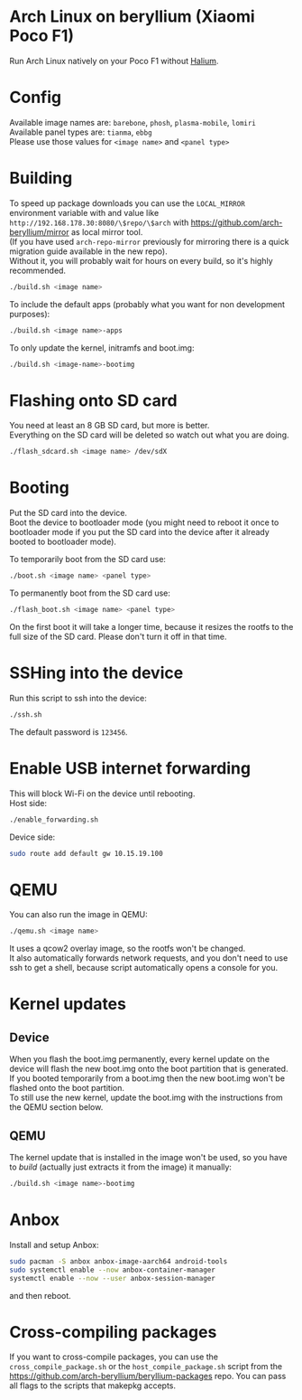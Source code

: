 # Arch Linux on beryllium (Xiaomi Poco F1)

Run Arch Linux natively on your Poco F1 without [Halium](https://halium.org).

# Config

Available image names are: `barebone`, `phosh`, `plasma-mobile`, `lomiri`  
Available panel types are: `tianma`, `ebbg`  
Please use those values for `<image name>` and `<panel type>`

# Building

To speed up package downloads you can use the `LOCAL_MIRROR` environment variable with and value
like `http://192.168.178.30:8080/\$repo/\$arch` with https://github.com/arch-beryllium/mirror as local mirror tool.  
(If you have used `arch-repo-mirror` previously for mirroring there is a quick migration guide available in the new
repo).  
Without it, you will probably wait for hours on every build, so it's highly recommended.

```bash
./build.sh <image name>
```

To include the default apps (probably what you want for non development purposes):

```bash
./build.sh <image name>-apps
```

To only update the kernel, initramfs and boot.img:

```bash
./build.sh <image-name>-bootimg
```

# Flashing onto SD card

You need at least an 8 GB SD card, but more is better.  
Everything on the SD card will be deleted so watch out what you are doing.

```bash
./flash_sdcard.sh <image name> /dev/sdX
```

# Booting

Put the SD card into the device.  
Boot the device to bootloader mode (you might need to reboot it once to bootloader mode if you put the SD card into the
device after it already booted to bootloader mode).

To temporarily boot from the SD card use:

```bash
./boot.sh <image name> <panel type>
```

To permanently boot from the SD card use:

```bash
./flash_boot.sh <image name> <panel type>
```

On the first boot it will take a longer time, because it resizes the rootfs to the full size of the SD card. Please
don't turn it off in that time.

# SSHing into the device

Run this script to ssh into the device:

```bash
./ssh.sh
```

The default password is `123456`.

# Enable USB internet forwarding

This will block Wi-Fi on the device until rebooting.  
Host side:

```bash
./enable_forwarding.sh
```

Device side:

```bash
sudo route add default gw 10.15.19.100
```

# QEMU

You can also run the image in QEMU:

```bash
./qemu.sh <image name>
```

It uses a qcow2 overlay image, so the rootfs won't be changed.  
It also automatically forwards network requests, and you don't need to use ssh to get a shell, because script
automatically opens a console for you.

# Kernel updates

## Device

When you flash the boot.img permanently, every kernel update on the device will flash the new boot.img onto the boot
partition that is generated.  
If you booted temporarily from a boot.img then the new boot.img won't be flashed onto the boot partition.  
To still use the new kernel, update the boot.img with the instructions from the QEMU section below.

## QEMU

The kernel update that is installed in the image won't be used, so you have to _build_ (actually just extracts it from
the image) it manually:

```bash
./build.sh <image name>-bootimg
```

# Anbox

Install and setup Anbox:

```bash
sudo pacman -S anbox anbox-image-aarch64 android-tools
sudo systemctl enable --now anbox-container-manager
systemctl enable --now --user anbox-session-manager
```

and then reboot.

# Cross-compiling packages

If you want to cross-compile packages, you can use the `cross_compile_package.sh` or the `host_compile_package.sh`
script from the https://github.com/arch-beryllium/beryllium-packages repo. You can pass all flags to the scripts that
makepkg accepts.
